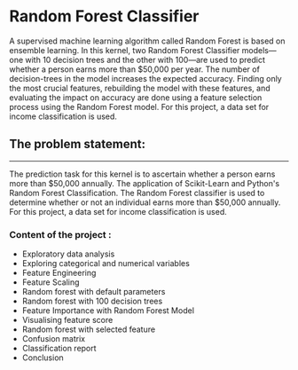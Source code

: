 # Random Forest Classifier

A supervised machine learning algorithm called Random Forest is based on ensemble learning. In this kernel, two Random Forest Classifier models—one with 10 decision trees and the other with 100—are used to predict whether a person earns more than $50,000 per year. The number of decision-trees in the model increases the expected accuracy. Finding only the most crucial features, rebuilding the model with these features, and evaluating the impact on accuracy are done using a feature selection process using the Random Forest model. For this project, a data set for income classification is used.





## The problem statement:
-----------------------------------------

The prediction task for this kernel is to ascertain whether a person earns more than $50,000 annually. The application of Scikit-Learn and Python's Random Forest Classification. The Random Forest classifier is used to determine whether or not an individual earns more than $50,000 annually.
For this project, a data set for income classification is used.



### Content of the project :

- Exploratory data analysis
- Exploring categorical and numerical variables 
- Feature Engineering 
- Feature Scaling 
- Random forest with default parameters
- Random forest with 100 decision trees 
- Feature Importance with Random Forest Model
- Visualising feature score
- Random forest with selected feature 
- Confusion matrix 
- Classification report
- Conclusion
